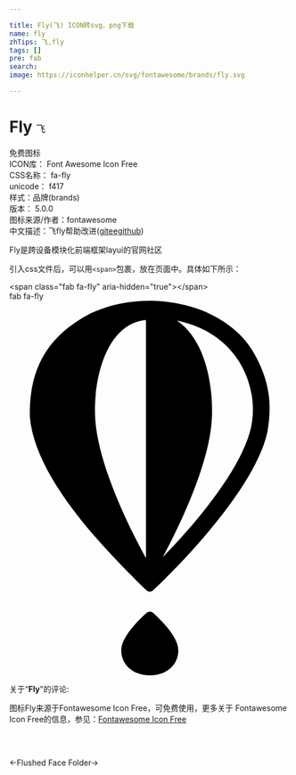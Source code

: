 ```yaml
---

title: Fly(飞) ICON转svg、png下载
name: fly
zhTips: 飞,fly
tags: []
pre: fab
search: 
image: https://iconhelper.cn/svg/fontawesome/brands/fly.svg

---
```


# Fly  <small style="font-size: 60%;font-weight: 100">飞</small>


<div class="detail-page">
<p>
<span><span class="badge-success badge">免费图标</span> </span>
<br/>
<span>
ICON库：
<span class="badge-secondary badge">Font Awesome Icon Free</span> 
</span>
<br/>
<span>
CSS名称：
<span class="badge-secondary badge">fa-fly</span> 
</span>
<br/>
<span>
unicode：
<span class="badge-secondary badge">f417</span> 
<copy-btn content='f417' btn-title=""></copy-btn>
<copy-btn :content='String.fromCodePoint(parseInt("f417", 16))' btn-title="复制U"></copy-btn>
</span><br/><span>样式：<span class="badge-light badge">品牌(brands)</span></span>
<br/>
<span>
版本：
<span class="badge-secondary badge">5.0.0</span> 
</span>
<br/>
<span>图标来源/作者：<span class="badge-light badge">fontawesome</span></span> 
<br/>
<span class="zh-detail">中文描述：<span class="badge-primary badge">飞</span><span class="badge-primary badge">fly</span><span class="help-link"><span>帮助改进</span>(<a href="https://gitee.com/liuwave/icon-helper/edit/master/json/fontawesome/brands/fly.json" target="_blank" rel="noopener noreferrer">gitee</a><a href="https://github.com/liuwave/icon-helper/edit/master/json/fontawesome/brands/fly.json" target="_blank" rel="noopener noreferrer">github</a></span>)</span><br/>
</p>
</div><div class="description description alert alert-light">Fly是跨设备模块化前端框架layui的官网社区</div>
<div class="alert alert-dark">
  <i class="fab fa-fly fa-xs"></i>
  <i class="fab fa-fly fa-sm"></i>
  <i class="fab fa-fly fa-lg"></i>
  <i class="fab fa-fly fa-2x"></i>
  <i class="fab fa-fly fa-3x"></i>
  <i class="fab fa-fly fa-5x"></i>
  <i class="fab fa-fly fa-7x"></i>
</div>
<div>
  <p>引入css文件后，可以用<code>&lt;span&gt;</code>包裹，放在页面中。具体如下所示：    
  </p>
  <div class="alert alert-primary" style="font-size: 14px">
    &lt;span class="fab fa-fly" aria-hidden="true"&gt;&lt;/span&gt;
    <copy-btn content='<span class="fab fa-fly" aria-hidden="true"></span>'></copy-btn>
  </div>
  <div class="alert alert-secondary">
    <i class="fab fa-fly"
    style="font-size: 24px"
    aria-hidden="true"></i> fab fa-fly
    <copy-btn content="fab fa-fly" btn-title="复制图标名称"></copy-btn>
  </div>
</div>
<div id="svg" class="svg-wrap">
<svg xmlns="http://www.w3.org/2000/svg" viewBox="0 0 384 512"><path d="M197.8 427.8c12.9 11.7 33.7 33.3 33.2 50.7 0 .8-.1 1.6-.1 2.5-1.8 19.8-18.8 31.1-39.1 31-25-.1-39.9-16.8-38.7-35.8 1-16.2 20.5-36.7 32.4-47.6 2.3-2.1 2.7-2.7 5.6-3.6 3.4 0 3.9.3 6.7 2.8zM331.9 67.3c-16.3-25.7-38.6-40.6-63.3-52.1C243.1 4.5 214-.2 192 0c-44.1 0-71.2 13.2-81.1 17.3C57.3 45.2 26.5 87.2 28 158.6c7.1 82.2 97 176 155.8 233.8 1.7 1.6 4.5 4.5 6.2 5.1l3.3.1c2.1-.7 1.8-.5 3.5-2.1 52.3-49.2 140.7-145.8 155.9-215.7 7-39.2 3.1-72.5-20.8-112.5zM186.8 351.9c-28-51.1-65.2-130.7-69.3-189-3.4-47.5 11.4-131.2 69.3-136.7v325.7zM328.7 180c-16.4 56.8-77.3 128-118.9 170.3C237.6 298.4 275 217 277 158.4c1.6-45.9-9.8-105.8-48-131.4 88.8 18.3 115.5 98.1 99.7 153z"/></svg>
</div>
<detail full-name='fa-fly'></detail>
<div class="icon-detail__container">
<p>关于“<b>Fly</b>”的评论:</p>
</div>
<Vssue title="关于“Fly”的评论" />    
<div><p>图标Fly来源于Fontawesome Icon Free，可免费使用，更多关于  Fontawesome Icon Free的信息，参见：<a target="_blank" href="https://iconhelper.cn/fontawesome.html">Fontawesome Icon Free</a>
</p></div>

<div style="padding:2rem 0 " class="page-nav"><p class="inner"><span class="prev">←<router-link to="/icon/regular/flushed.html">Flushed Face</router-link></span> <span class="next"><router-link to="/icon/solid/folder.html">Folder</router-link>→</span></p></div>
